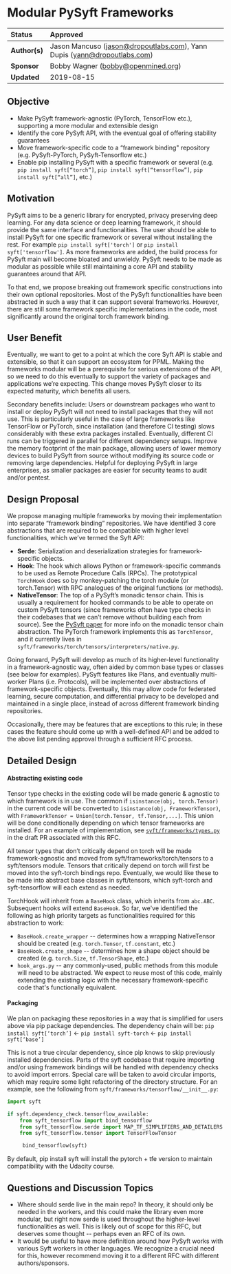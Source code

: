 # Modular PySyft Frameworks

| Status        | Approved        |
:-------------- |:---------------------------------------------------- |
| **Author(s)** | Jason Mancuso (jason@dropoutlabs.com), Yann Dupis (yann@dropoutlabs.com) |
| **Sponsor**   | Bobby Wagner (bobby@openmined.org)                  |
| **Updated**   | 2019-08-15                                           |               


## Objective

- Make PySyft framework-agnostic (PyTorch, TensorFlow etc.), supporting a more modular and extensible design
- Identify the core PySyft API, with the eventual goal of offering stability guarantees
- Move framework-specific code to a “framework binding" repository (e.g. PySyft-PyTorch, PySyft-Tensorflow etc.)
- Enable pip installing PySyft with a specific framework or several (e.g. `pip install syft[“torch”]`, `pip install syft[“tensorflow”]`, `pip install syft[“all”]`, etc.)

## Motivation

PySyft aims to be a generic library for encrypted, privacy preserving deep learning. For any data science or deep learning framework, it should provide the same interface and functionalities. The user should be able to install PySyft for one specific framework or several without installing the rest. For example `pip install syft['torch']` or `pip install syft['tensorflow']`. As more frameworks are added, the build process for PySyft main will become bloated and unwieldy. PySyft needs to be made as modular as possible while still maintaining a core API and stability guarantees around that API.

To that end, we propose breaking out framework specific constructions into their own optional repositories. Most of the PySyft functionalities have been abstracted in such a way that it can support several frameworks. However, there are still some framework specific implementations in the code, most significantly around the original torch framework binding.

## User Benefit
Eventually, we want to get to a point at which the core Syft API is stable and extensible, so that it can support an ecosystem for PPML. Making the frameworks modular will be a prerequisite for serious extensions of the API, so we need to do this eventually to support the variety of packages and applications we’re expecting. This change moves PySyft closer to its expected maturity, which benefits all users.

Secondary benefits include:
Users or downstream packages who want to install or deploy PySyft will not need to install packages that they will not use. This is particularly useful in the case of large frameworks like TensorFlow or PyTorch, since installation (and therefore CI testing) slows considerably with these extra packages installed. Eventually, different CI runs can be triggered in parallel for different dependency setups.
Improve the memory footprint of the main package, allowing users of lower memory devices to build PySyft from source without modifying its source code or removing large dependencies.
Helpful for deploying PySyft in large enterprises, as smaller packages are easier for security teams to audit and/or pentest.

## Design Proposal
We propose managing multiple frameworks by moving their implementation into separate “framework binding” repositories.  We have identified 3 core abstractions that are required to be compatible with higher level functionalities, which we’ve termed the Syft API:


- **Serde**: Serialization and deserialization strategies for framework-specific objects.
- **Hook**: The hook which allows Python or framework-specific commands to be used as Remote Procedure Calls (RPCs). The prototypical `TorchHook` does so by monkey-patching the torch module (or torch.Tensor) with RPC analogues of the original functions (or methods).
- **NativeTensor**: The top of a PySyft’s monadic tensor chain. This is usually a requirement for hooked commands to be able to operate on custom PySyft tensors (since frameworks often have type checks in their codebases that we can’t remove without building each from source).  See the [PySyft paper](https://arxiv.org/abs/1811.04017) for more info on the monadic tensor chain abstraction.  The PyTorch framework implements this as `TorchTensor`, and it currently lives in `syft/frameworks/torch/tensors/interpreters/native.py`.

Going forward, PySyft will develop as much of its higher-level functionality in a framework-agnostic way, often aided by common base types or classes (see below for examples). PySyft features like Plans, and eventually multi-worker Plans (i.e. Protocols), will be implemented over abstractions of framework-specific objects. Eventually, this may allow code for federated learning, secure computation, and differential privacy to be developed and maintained in a single place, instead of across different framework binding repositories.

Occasionally, there may be features that are exceptions to this rule; in these cases the feature should come up with a well-defined API and be added to the above list pending approval through a sufficient RFC process.

## Detailed Design

#### Abstracting existing code

Tensor type checks in the existing code will be made generic & agnostic to which framework is in use. The common if `isinstance(obj, torch.Tensor)` in the current code will be converted to `isinstance(obj, FrameworkTensor)`, with `FrameworkTensor = Union[torch.Tensor, tf.Tensor,...]`. This union will be done conditionally depending on which tensor frameworks are installed.  For an example of implementation, see [`syft/frameworks/types.py`](https://github.com/OpenMined/PySyft/blob/d09b003ff02a5f44ccdb4b7000114f783b147a12/syft/frameworks/types.py) in the draft PR associated with this RFC.

All tensor types that don’t critically depend on torch will be made framework-agnostic and moved from syft/frameworks/torch/tensors to a syft/tensors module.  Tensors that critically depend on torch will first be moved into the syft-torch bindings repo. Eventually, we would like these to be made into abstract base classes in syft/tensors, which syft-torch and syft-tensorflow will each extend as needed.

TorchHook will inherit from a `BaseHook` class, which inherits from `abc.ABC`. Subsequent hooks will extend `BaseHook`.  So far, we've identified the following as high priority targets as functionalities required for this abstraction to work:
- `BaseHook.create_wrapper` -- determines how a wrapping NativeTensor should be created (e.g. `torch.Tensor`, `tf.constant`, etc.)
- `BaseHook.create_shape` -- determines how a shape object should be created (e.g. `torch.Size`, `tf.TensorShape`, etc.)
- `hook_args.py` -- any commonly-used, public methods from this module will need to be abstracted. We expect to reuse most of this code, mainly extending the existing logic with the necessary framework-specific code that's functionally equivalent.

#### Packaging

We plan on packaging these repositories in a way that is simplified for users above via pip package dependencies.  The dependency chain will be:
`pip install syft[‘torch’]` ← `pip install syft-torch` ← `pip install syft[‘base’]`

This is not a true circular dependency, since pip knows to skip previously installed dependencies. Parts of the syft codebase that require importing and/or using framework bindings will be handled with dependency checks to avoid import errors. Special care will be taken to avoid circular imports, which may require some light refactoring of the directory structure.  For an example, see the following from `syft/frameworks/tensorflow/__init__.py`:

```python
import syft

if syft.dependency_check.tensorflow_available:
    from syft_tensorflow import bind_tensorflow
    from syft_tensorflow.serde import MAP_TF_SIMPLIFIERS_AND_DETAILERS
    from syft_tensorflow.tensor import TensorFlowTensor

     bind_tensorflow(syft)
```

By default, pip install syft will install the pytorch + tfe version to maintain compatibility with the Udacity course.

## Questions and Discussion Topics

- Where should serde live in the main repo? In theory, it should only be needed in the workers, and this could make the library even more modular, but right now serde is used throughout the higher-level functionalities as well. This is likely out of scope for this RFC, but deserves some thought -- perhaps even an RFC of its own.
- It would be useful to have more definition around how PySyft works with various Syft workers in other languages.  We recognize a crucial need for this, however recommend moving it to a different RFC with different authors/sponsors.
